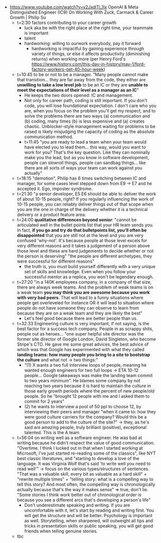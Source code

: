 - https://www.youtube.com/watch?v=v2JxdjTi_1Ix OpenAI & Meta Distinguished Engineer (IC9) On Working With Zuck, Carmack & Career Growth | Philip Su
	- t=2:30 factors contributing to your career growth
		- luck aka be with the right place at the right time, your teammate is important
		- talent
		- hardworking: willing to ourwork everybody, pay it forward
			- hardworking is impactful by gaining experience through variety of things, or else it affects productivity (diminishing returns) when working more (per Henry Ford's https://www.history.com/this-day-in-history/may-1/ford-factory-workers-get-40-hour-week)
	- t=10:45 to be or not to be a manager. "Many people cannot make that transition... they are far away from the code, they either are **unwilling to take a low level job** to be an IC or they are **unable to meet the expectations of their level as a manager as an IC**"
		- He keeps the two doors opened: IC and management.
		- Not only for career path, coding is still important. If you don't code, you will lose foundational expectation. I don't care who you are, when you focus on the problem you'll get my respect, and to solve the problems there are two ways (a) communication and (b) coding, many times (b) is less expensive and (a) creates chaotic. Unblocker-style management waiting for problems to be raised is likely misjudging the capacity of coding as the absolute communication method.
		- t=11:45 "you are ready to lead a team when your team would have elected you to lead them... this way, would you want to work for you? That's the key question. Like they can nominally make you the lead, but as you know in software development, people can slowroll things, people can sandbag things... like there are all sorts of ways your team can work against you actually"
	- t=18:15 "demotion", Philip has 6 times switching between IC and manager, for some cases level stepped down from E9 -> E7 and he accepted it. Ego, imposter syndrome.
	- t=21:30 "a senior developer, E5 E6 should be able to deliver the work of about 10-15 people, right? If you regularly influencing the work of 10-15 people, you can reliably deliver things out of that scope when you are the one in charge of the delivery whether it is a technical delivery or a product feature area.
	- t=24:00 **qualitative differences beyond senior**: "cannot be articulated well in the bullet points list that your HR team sends you. In fact, **if you go and try do that bulletpoints list, you'll often be disappointed** that you are still not at the level and you are very confused 'why-not'. It's because people at those level excels for very different reasons and it takes a judgement of a person above those level and these are hard judgements to decide whether or not the person is deserving" "the people are different archetypes, they were successful for different reasons"
		- the truth is, you must build yourself differently with a very unique set of skills and knowledge. Even when you follow your successful mentor as a replica, you won't be legendary enough.
	- t=27:20 "in a 140K employees company, in a company of that size, there are always week teams. And the problem of weak teams is on a weak team **you may think you are awesome because you work with very bad peers**. That will lead to a funny situations where people get overleveled for instance OR it will lead to situation where people do not have someone they can observe to learn from because they are on a weak team and they are likely the best"
		- Let's feel good because there are better people than us.
	- t=32:33 Engineering culture is very important, if not saying, is the best factor for a success tech company. People in as scrappy shits, people out as heroes... "one super helpful site director was the former site director of Google London, David Singleton, who become Stripe's CTO. He gave me some great advices, the best advice of which was that Google has experimented with what they called **landing teams: how many people you bring to a site to bootstrap the culture** and what not -> two things:"
		- "(1) X wants a two full interview loops of people, meaning he wanted enough engineers for two full loops -> ETA 10-12 people... Google takeaways was make the landing team commit to two years minimum". He blames some company by not reaching two years because it is hard to maintain the culture in those early growth periods where the percent of new people/old people. So he "brought 12 people with me and I asked them to commit for 2 years"
		- (2) he wants to interview a pool of 50 ppl to choose 12, by interviewing their peers and manager "when it came to: how they were good culture carriers for the company? Would this be a good person to add to the culture of the site?" -> they, as he's said are amazing people, truly brilliant (positive), exceptional talented. This is the A team
	- t=56:04 on writing well as a software engineer. He was bad at writing because he didn't respect the value of good communication. "Overtime, I think I lucked out in that when I started working at Microsoft, I've just started re-reading some of the classics", like NYT best classic literatures, and "starting to develop a love of the language. It was Virginia Wolf that's said 'to write well you need to read well'" -> focus on the various types/structures of sentences. "That was a valuable skill, every bit as valuable as a hard skill" + "rewrite multiple times" + "telling story: what is a compelling way to tell this story? And most often, the compelling way is chronologically actually because that's the way it makes sense" => true, don't lie. "Some stories I think work better out of chronological order is because you see a different arcs that's developing a person's life"
		- Don't underestimate speaking and writing. If you are uncomfortable with it, let's start by reading and writing first. You will get the structure and will be better. Psychology is important as well. Storytelling, when sharpened, will outweight all tips and tricks in presentation skills or public speaking, you will get good friends when telling genuine stories.
	- tbc